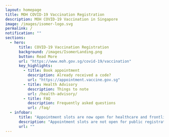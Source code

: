 ```yaml
---
layout: homepage
title: MOH COVID-19 Vaccination Registration
description: MOH COVID-19 Vaccination in Singapore
image: /images/isomer-logo.svg
permalink: /
notification: ""
sections:
  - hero:
      title: COVID-19 Vaccination Registration
      background: /images/IsomerLanding.png
      button: Read More
      url: "https://www.moh.gov.sg/covid-19/vaccination"
      key_highlights:
        - title: Book appointment
          description: Already received a code?
          url: "https://appointment.vaccine.gov.sg"
        - title: Health Advisory
          description: Things to note
          url: /health-advisory/
        - title: FAQ
          description: Frequently asked questions
          url: /faq/
  - infobar:
      title: "Appointment slots are now open for healthcare and frontline workers."
      description: "Appointment slots are not open for public registration. More details coming soon."
      url: ""
---
```

